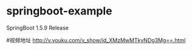 # springboot-example

SpringBoot 1.5.9 Release

#视频地址
http://v.youku.com/v_show/id_XMzMwMTkyNDg3Mg==.html
